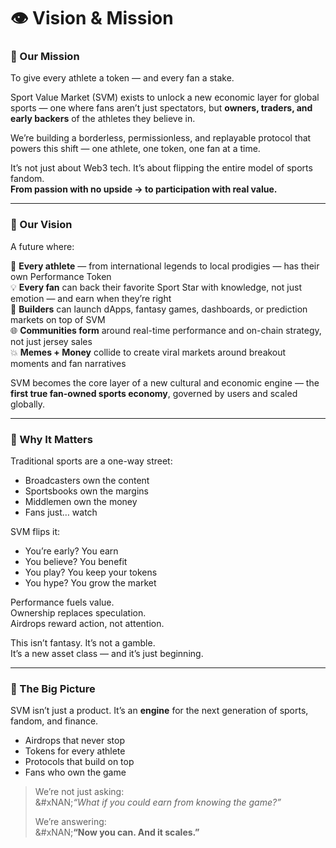 # 👁️ Vision & Mission

### 🎯 Our Mission

To give every athlete a token — and every fan a stake.

Sport Value Market (SVM) exists to unlock a new economic layer for global sports — one where fans aren’t just spectators, but **owners, traders, and early backers** of the athletes they believe in.

We’re building a borderless, permissionless, and replayable protocol that powers this shift — one athlete, one token, one fan at a time.

It’s not just about Web3 tech. It’s about flipping the entire model of sports fandom.\
**From passion with no upside → to participation with real value.**

***

### 🔭 Our Vision

A future where:

🏅 **Every athlete** — from international legends to local prodigies — has their own Performance Token\
💡 **Every fan** can back their favorite Sport Star with knowledge, not just emotion — and earn when they’re right\
🧱 **Builders** can launch dApps, fantasy games, dashboards, or prediction markets on top of SVM\
🌐 **Communities form** around real-time performance and on-chain strategy, not just jersey sales\
💥 **Memes + Money** collide to create viral markets around breakout moments and fan narratives

SVM becomes the core layer of a new cultural and economic engine — the **first true fan-owned sports economy**, governed by users and scaled globally.

***

### 🔁 Why It Matters

Traditional sports are a one-way street:

* Broadcasters own the content
* Sportsbooks own the margins
* Middlemen own the money
* Fans just… watch

SVM flips it:

* You’re early? You earn
* You believe? You benefit
* You play? You keep your tokens
* You hype? You grow the market

Performance fuels value.\
Ownership replaces speculation.\
Airdrops reward action, not attention.

This isn’t fantasy. It’s not a gamble.\
It’s a new asset class — and it’s just beginning.

***

### 🚀 The Big Picture

SVM isn’t just a product. It’s an **engine** for the next generation of sports, fandom, and finance.

* Airdrops that never stop
* Tokens for every athlete
* Protocols that build on top
* Fans who own the game

> We’re not just asking:\
> &#xNAN;_“What if you could earn from knowing the game?”_
>
> We’re answering:\
> &#xNAN;**“Now you can. And it scales.”**
